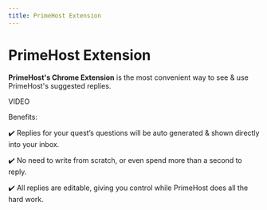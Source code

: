 ```yaml
---
title: PrimeHost Extension
---
```

# **PrimeHost Extension**

**PrimeHost's Chrome Extension** is the most convenient way to see & use PrimeHost's suggested replies.

VIDEO

Benefits:

<p style="text-align: start">✔️ Replies for your quest’s questions will be auto generated &amp; shown directly into your inbox.</p><p style="text-align: start">✔️ No need to write from scratch, or even spend more than a second to reply.</p><p style="text-align: start">✔️ All replies are editable, giving you control while PrimeHost does all the hard work.</p>